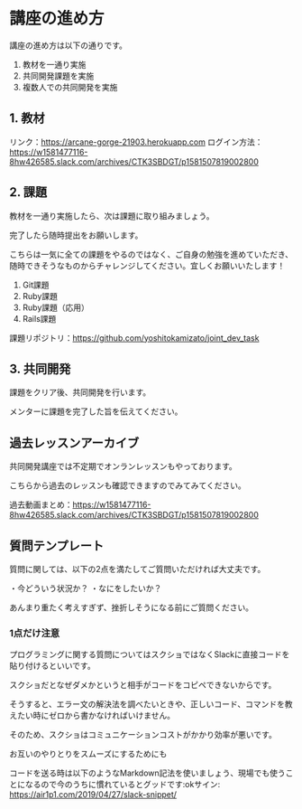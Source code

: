# 講座の進め方
講座の進め方は以下の通りです。

1. 教材を一通り実施
2. 共同開発課題を実施
3. 複数人での共同開発を実施

## 1. 教材
リンク：https://arcane-gorge-21903.herokuapp.com
ログイン方法：https://w1581477116-8hw426585.slack.com/archives/CTK3SBDGT/p1581507819002800

## 2. 課題
教材を一通り実施したら、次は課題に取り組みましょう。

完了したら随時提出をお願いします。

こちらは一気に全ての課題をやるのではなく、ご自身の勉強を進めていただき、随時できそうなものからチャレンジしてください。宜しくお願いいたします！

1. Git課題
2. Ruby課題
3. Ruby課題（応用）
4. Rails課題

課題リポジトリ：https://github.com/yoshitokamizato/joint_dev_task

## 3. 共同開発
課題をクリア後、共同開発を行います。

メンターに課題を完了した旨を伝えてください。

## 過去レッスンアーカイブ
共同開発講座では不定期でオンランレッスンもやっております。

こちらから過去のレッスンも確認できますのでみてみてください。

過去動画まとめ：https://w1581477116-8hw426585.slack.com/archives/CTK3SBDGT/p1581507819002800

## 質問テンプレート
質問に関しては、以下の2点を満たしてご質問いただければ大丈夫です。

・今どういう状況か？
・なにをしたいか？

あんまり重たく考えすぎず、挫折しそうになる前にご質問ください。

### 1点だけ注意
プログラミングに関する質問についてはスクショではなくSlackに直接コードを貼り付けるといいです。

スクショだとなぜダメかというと相手がコードをコピペできないからです。

そうすると、エラー文の解決法を調べたいときや、正しいコード、コマンドを教えたい時にゼロから書かなければいけません。

そのため、スクショはコミュニケーションコストがかかり効率が悪いです。

お互いのやりとりをスムーズにするためにも

コードを送る時は以下のようなMarkdown記法を使いましょう、現場でも使うことになるので今のうちに慣れているとグッドです:okサイン:
https://air1p1.com/2019/04/27/slack-snippet/
